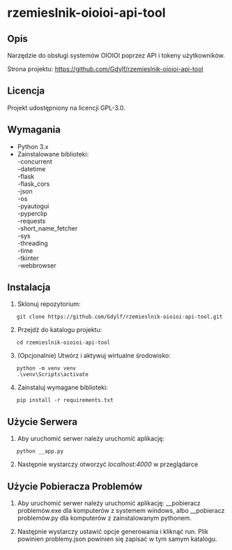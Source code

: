rzemieslnik-oioioi-api-tool
===========================

Opis
-----
Narzędzie do obsługi systemów OIOIOI poprzez API i tokeny użytkowników.

Strona projektu: https://github.com/Gdylf/rzemieslnik-oioioi-api-tool

Licencja
--------
Projekt udostępniony na licencji GPL-3.0.

Wymagania
---------
- Python 3.x
- Zainstalowane biblioteki:<br/>
  -concurrent<br/>
  -datetime<br/>
  -flask<br/>
  -flask_cors<br/>
  -json<br/>
  -os<br/>
  -pyautogui<br/>
  -pyperclip<br/>
  -requests<br/>
  -short_name_fetcher<br/>
  -sys<br/>
  -threading<br/>
  -time<br/>
  -tkinter<br/>
  -webbrowser<br/>


Instalacja
-----------
1. Sklonuj repozytorium:
```
   git clone https://github.com/Gdylf/rzemieslnik-oioioi-api-tool.git
```
2. Przejdź do katalogu projektu:
```
   cd rzemieslnik-oioioi-api-tool
```
3. (Opcjonalnie) Utwórz i aktywuj wirtualne środowisko:
```
   python -m venv venv
   .\venv\Scripts\activate
```
4. Zainstaluj wymagane biblioteki:
```
   pip install -r requirements.txt
```
Użycie Serwera
-------
1. Aby uruchomić serwer należy uruchomić aplikację:
```
   python __app.py
```
2. Następnie wystarczy otworzyć *localhost:4000* w przeglądarce


Użycie Pobieracza Problemów
-------
1. Aby uruchomić serwer należy uruchomić aplikację:
   __pobieracz problemów.exe dla komputerów z systemem windows, albo
   __pobieracz problemów.py dla komputerów z zainstalowanym pythonem.

2. Następnie wystarczy ustawić opcje generowania i kliknąć run.
   Plik powinien problemy.json powinien się zapisać w tym samym katalogu.

 
   

